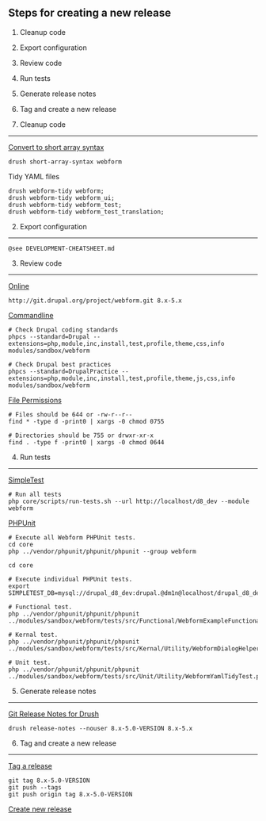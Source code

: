
Steps for creating a new release
--------------------------------

  1. Cleanup code
  2. Export configuration
  3. Review code
  4. Run tests
  5. Generate release notes
  6. Tag and create a new release


1. Cleanup code
---------------

[Convert to short array syntax](https://www.drupal.org/project/short_array_syntax)

    drush short-array-syntax webform

Tidy YAML files

    drush webform-tidy webform; 
    drush webform-tidy webform_ui; 
    drush webform-tidy webform_test;
    drush webform-tidy webform_test_translation;


2. Export configuration
-----------------------

    @see DEVELOPMENT-CHEATSHEET.md


3. Review code
--------------

[Online](http://pareview.sh)

    http://git.drupal.org/project/webform.git 8.x-5.x

[Commandline](https://www.drupal.org/node/1587138)

    # Check Drupal coding standards
    phpcs --standard=Drupal --extensions=php,module,inc,install,test,profile,theme,css,info modules/sandbox/webform
    
    # Check Drupal best practices
    phpcs --standard=DrupalPractice --extensions=php,module,inc,install,test,profile,theme,js,css,info modules/sandbox/webform

[File Permissions](https://www.drupal.org/comment/reply/2690335#comment-form)

    # Files should be 644 or -rw-r--r--
    find * -type d -print0 | xargs -0 chmod 0755

    # Directories should be 755 or drwxr-xr-x
    find . -type f -print0 | xargs -0 chmod 0644


4. Run tests
------------

[SimpleTest](https://www.drupal.org/node/645286)

    # Run all tests
    php core/scripts/run-tests.sh --url http://localhost/d8_dev --module webform

[PHPUnit](https://www.drupal.org/node/2116263)

    # Execute all Webform PHPUnit tests.
    cd core
    php ../vendor/phpunit/phpunit/phpunit --group webform

    cd core

    # Execute individual PHPUnit tests.
    export SIMPLETEST_DB=mysql://drupal_d8_dev:drupal.@dm1n@localhost/drupal_d8_dev;

    # Functional test.    
    php ../vendor/phpunit/phpunit/phpunit ../modules/sandbox/webform/tests/src/Functional/WebformExampleFunctionalTest.php

    # Kernal test.    
    php ../vendor/phpunit/phpunit/phpunit ../modules/sandbox/webform/tests/src/Kernal/Utility/WebformDialogHelperTest.php

    # Unit test.
    php ../vendor/phpunit/phpunit/phpunit ../modules/sandbox/webform/tests/src/Unit/Utility/WebformYamlTidyTest.php


5. Generate release notes
-------------------------

[Git Release Notes for Drush](https://www.drupal.org/project/grn)

    drush release-notes --nouser 8.x-5.0-VERSION 8.x-5.x


6. Tag and create a new release
-------------------------------

[Tag a release](https://www.drupal.org/node/1066342)

    git tag 8.x-5.0-VERSION
    git push --tags
    git push origin tag 8.x-5.0-VERSION

[Create new release](https://www.drupal.org/node/add/project-release/2640714)
